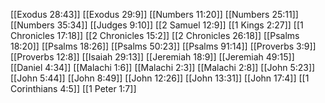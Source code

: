 [[Exodus 28:43]]
[[Exodus 29:9]]
[[Numbers 11:20]]
[[Numbers 25:11]]
[[Numbers 35:34]]
[[Judges 9:10]]
[[2 Samuel 12:9]]
[[1 Kings 2:27]]
[[1 Chronicles 17:18]]
[[2 Chronicles 15:2]]
[[2 Chronicles 26:18]]
[[Psalms 18:20]]
[[Psalms 18:26]]
[[Psalms 50:23]]
[[Psalms 91:14]]
[[Proverbs 3:9]]
[[Proverbs 12:8]]
[[Isaiah 29:13]]
[[Jeremiah 18:9]]
[[Jeremiah 49:15]]
[[Daniel 4:34]]
[[Malachi 1:6]]
[[Malachi 2:3]]
[[Malachi 2:8]]
[[John 5:23]]
[[John 5:44]]
[[John 8:49]]
[[John 12:26]]
[[John 13:31]]
[[John 17:4]]
[[1 Corinthians 4:5]]
[[1 Peter 1:7]]
